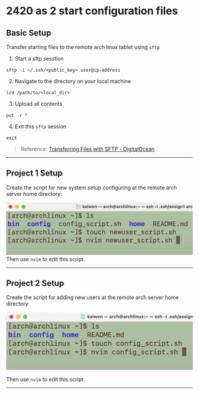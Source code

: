 # 2420 as 2 start configuration files

## Basic Setup

Transfer starting files to the remote arch linux tablet using `sftp`

1. Start a sftp sesstion

```
sftp -i ~/.ssh/<public_key> user@ip-address
```

2. Navigate to the directory on your local machine

```
lcd /path/to/<local_dir>
```

3. Upload all contents

```
put -r *
```

4. Exit this `sftp` session

```
exit
```

> Reference: [Transferring Files with SFTP - DigitalOcean](https://www.digitalocean.com/community/tutorials/how-to-use-sftp-to-securely-transfer-files-with-a-remote-server#transferring-files-with-sftp)

---

## Project 1 Setup

Create the script for new system setup configuring at the remote arch server home directory:

![create first script](imgs/create_first_script.png)
Then use `nvim` to edit this script.

---

## Project 2 Setup

Create the script for adding new users at the remote arch server home directory:

![create second script](imgs/create_second_script.png)

Then use `nvim` to edit this script.

---
